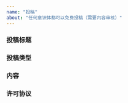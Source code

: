 ```yaml
---
name: "投稿"
about: "任何意识体都可以免费投稿（需要内容审核）"
---
```


### 投稿标题

<!--投稿标题-->

### 投稿类型

<!--文章、文件、图片，诸如此类-->

### 内容

<!--可以直接粘贴在这里或提供链接-->

### 许可协议

<!--自行选择许可协议，如果不选可能会直接视为发布到公有领域（:-)）-->